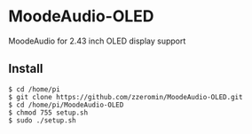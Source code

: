 # MoodeAudio-OLED
MoodeAudio for 2.43 inch OLED display support

## Install
<pre><code>$ cd /home/pi
$ git clone https://github.com/zzeromin/MoodeAudio-OLED.git
$ cd /home/pi/MoodeAudio-OLED
$ chmod 755 setup.sh
$ sudo ./setup.sh
</code></pre>
